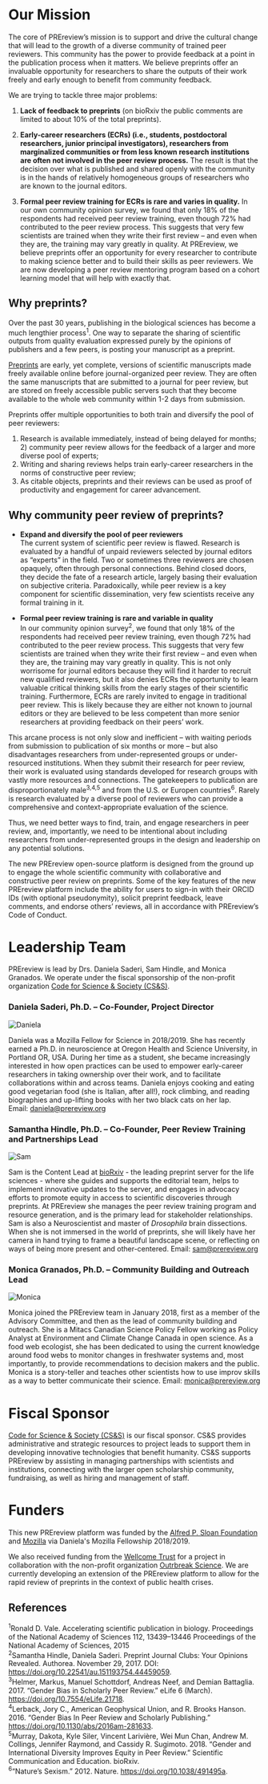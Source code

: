 # Our Mission
The core of PREreview’s mission is to support and drive the cultural change that will lead to the growth of a diverse community of trained peer reviewers. This community has the power to provide feedback at a point in the publication process when it matters. We believe preprints offer an invaluable opportunity for researchers to share the outputs of their work freely and early enough to benefit from community feedback. 

We are trying to tackle three major problems: 

1) **Lack of feedback to preprints** (on bioRxiv the public comments are limited to about 10% of the total preprints).

2) **Early-career researchers (ECRs)  (i.e., students, postdoctoral researchers, junior principal investigators), researchers from marginalized communities or from less known research institutions are often not involved in the peer review process.** The result is that the decision over what is published and shared openly with the community is in the hands of relatively homogeneous groups of researchers who are known to the journal editors. 

3) **Formal peer review training for ECRs is rare and varies in quality.** In our own community opinion survey, we found that only 18% of the respondents had received peer review training, even though 72% had contributed to the peer review process. This suggests that very few scientists are trained when they write their first review – and even when they are, the training may vary greatly in quality. 
At PREreview, we believe preprints offer an opportunity for every researcher to contribute to making science better and to build their skills as peer reviewers. We are now developing a peer review mentoring program based on a cohort learning model that will help with exactly that.

## Why preprints?
Over the past 30 years, publishing in the biological sciences has become a much lengthier process<sup>1</sup>. One way to separate 
the sharing of scientific outputs from quality evaluation expressed purely by the opinions of publishers and a few peers, is posting 
your manuscript as a preprint. 

[Preprints](https://www.youtube.com/watch?v=2zMgY8Dx9co) are early, yet complete, versions of scientific manuscripts made freely available online before journal-organized peer review. 
They are often the same manuscripts that are submitted to a journal for peer review, but are stored on freely accessible public servers such that they become available to the whole web community within 1-2 days from submission.  

Preprints offer multiple opportunities to both train and diversify the pool of peer reviewers:  
1) Research is available immediately, instead of being delayed for months; 2) community peer review allows for the feedback of a 
larger and more diverse pool of experts;  
3) Writing and sharing reviews helps train early-career researchers in the norms of constructive peer review;  
4) As citable objects, preprints and their reviews can be used as proof of productivity and engagement for career advancement. 

## Why community peer review of preprints?

* __Expand and diversify the pool of peer reviewers__  
The current system of scientific peer review is flawed. Research is evaluated by a handful of unpaid reviewers selected by journal editors as “experts” in the field. Two or sometimes three reviewers are chosen opaquely, often through personal connections. Behind closed doors, they decide the fate of a research article, largely basing their evaluation on subjective criteria. Paradoxically, while peer review is a key component for scientific dissemination, very few scientists receive any formal training in it. 

* __Formal peer review training is rare and variable in quality__  
In our community opinion survey<sup>2</sup>, we found that only 18% of the respondents had received peer review training, even 
though 72% had contributed to the peer review process. This suggests that very few scientists are trained when they write their 
first review – and even when they are, the training may vary greatly in quality. This is not only worrisome for journal editors because 
they will find it harder to recruit new qualified reviewers, but it also denies ECRs the opportunity to learn valuable critical thinking 
skills from the early stages of their scientific training. Furthermore, ECRs are rarely invited to engage in traditional peer review. This is likely because they are either not known to journal editors or they are believed to be less competent than more senior researchers at providing feedback on their peers’ work. 

This arcane process is not only slow and inefficient – with waiting periods from submission to publication of six months or more – 
but also disadvantages researchers from under-represented groups or under-resourced institutions. When they submit their research for 
peer review, their work is evaluated using standards developed for research groups with vastly more resources and connections. The gatekeepers to publication are disproportionately male<sup>3,4,5</sup> and from the U.S. or Europen countries<sup>6</sup>. Rarely is 
research evaluated by a diverse pool of reviewers who can provide a comprehensive and context-appropriate evaluation of the science. 
  
Thus, we need better ways to find, train, and engage researchers in peer review, and, importantly, we need to be intentional about including researchers from under-represented groups in the design and leadership on any potential solutions. 

The new PREreview open-source platform is designed from the ground up to engage the whole scientific community with collaborative and constructive peer review on preprints. Some of the key features of the new PREreview platform include the ability for users to sign-in with their ORCID IDs (with optional pseudonymity), solicit preprint feedback, leave comments, and endorse others’ reviews, all in accordance with PREreview’s Code of Conduct.


# Leadership Team 

PREreview is lead by Drs. Daniela Saderi, Sam Hindle, and Monica Granados. We operate under the fiscal sponsorship of the non-profit organization [Code for Science & Society (CS&S)](https://codeforscience.org/). 

### Daniela Saderi, Ph.D. – Co-Founder, Project Director
![Daniela](../images/daniela_bw_small.jpg)

Daniela was a Mozilla Fellow for Science in 2018/2019. She has recently earned a Ph.D. in neuroscience at Oregon Health and Science University, in Portland OR, USA. During her time as a student, she became increasingly interested in how open practices can be used to empower early-career researchers in taking ownership over their work, and to facilitate collaborations within and across teams. Daniela enjoys cooking and eating good vegetarian food (she is Italian, after all!), rock climbing, and reading biographies and up-lifting books with her two black cats on her lap.  
Email: [daniela@prereview.org](daniela@prereview.org)

### Samantha Hindle, Ph.D. – Co-Founder, Peer Review Training and Partnerships Lead  
![Sam](../images/sam_bw_small.jpg)

Sam is the Content Lead at [bioRxiv](https://www.biorxiv.org/) - the leading preprint server for the life sciences - where she guides and supports the editorial team, helps to implement innovative updates to the server, and engages in advocacy efforts to promote equity in access to scientific discoveries through preprints. At PREreview she manages the peer review training program and resource generation, and is the primary lead for stakeholder relationships. Sam is also a Neuroscientist and master of _Drosophila_ brain dissections. When she is not immersed in the world of preprints, she will likely have her camera in hand trying to frame a beautiful landscape scene, or reflecting on ways of being more present and other-centered.
Email: [sam@prereview.org](sam@prereview.org)


### Monica Granados, Ph.D. – Community Building and Outreach Lead  
![Monica](../images/monica_bw_small.png)

Monica joined the PREreview team in January 2018, first as a member of the Advisory Committee, and then as the lead of community building and outreach. She is a Mitacs Canadian Science Policy Fellow working as Policy Analyst at Environment and Climate Change Canada in open science. 
As a food web ecologist, she has been dedicated to using the current knowledge around food webs to monitor changes in freshwater 
systems and, most importantly, to provide recommendations to decision makers and the public. Monica is a story-teller and teaches other
scientists how to use improv skills as a way to better communicate their science. 
Email: [monica@prereview.org](monica@prereview.org)

 # Fiscal Sponsor

[Code for Science & Society (CS&S)](https://codeforscience.org/) is our fiscal sponsor. CS&S provides administrative and strategic resources to project leads to support them in developing innovative technologies that benefit humanity. CS&S supports PREreview by assisting in managing partnerships with scientists and institutions, connecting with the larger open scholarship community, fundraising, as well as hiring and management of staff. 

# Funders

This new PREreview platform was funded by the [Alfred P. Sloan Foundation](https://sloan.org/grant-detail/8729) and [Mozilla](https://foundation.mozilla.org/en/) via Daniela's Mozilla Fellowship 2018/2019. 

We also received funding from the [Wellcome Trust](https://wellcome.ac.uk/funding/schemes/open-research-fund) for a project in collaboration with the non-profit organization [Outrbreak Science](http://outbreakscience.org/). We are currently developing an extension of the PREreview platform to allow for the rapid review of preprints in the context of public health crises. 

## References
<sup>1</sup>Ronald D. Vale. Accelerating scientific publication in biology. Proceedings of the National Academy of Sciences 112, 13439–13446 Proceedings of the National Academy of Sciences, 2015  
<sup>2</sup>Samantha Hindle, Daniela Saderi. Preprint Journal Clubs: Your Opinions Revealed. Authorea. November 29, 2017. DOI: https://doi.org/10.22541/au.151193754.44459059.  
<sup>3</sup>Helmer, Markus, Manuel Schottdorf, Andreas Neef, and Demian Battaglia. 2017. “Gender Bias in Scholarly Peer Review.” eLife 6 (March). https://doi.org/10.7554/eLife.21718.  
<sup>4</sup>Lerback, Jory C., American Geophysical Union, and R. Brooks Hanson. 2016. “Gender Bias In Peer Review and Scholarly Publishing.” https://doi.org/10.1130/abs/2016am-281633.  
<sup>5</sup>Murray, Dakota, Kyle Siler, Vincent Larivière, Wei Mun Chan, Andrew M. Collings, Jennifer Raymond, and Cassidy R. Sugimoto. 2018. “Gender and International Diversity Improves Equity in Peer Review.” Scientific Communication and Education. bioRxiv.  
<sup>6</sup>“Nature’s Sexism.” 2012. Nature. https://doi.org/10.1038/491495a.  
